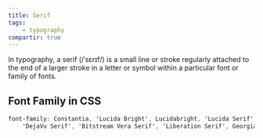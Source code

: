 ```yaml
---
title: Serif
tags:
    - typography
compartir: true
---
```


In typography, a serif (/ˈsɛrɪf/) is a small line or stroke regularly attached to the end of a larger stroke in a letter or symbol within a particular font or family of fonts.

## Font Family in CSS

```css
font-family: Constantia, 'Lucida Bright', Lucidabright, 'Lucida Serif', Lucida,
    'DejaVu Serif', 'Bitstream Vera Serif', 'Liberation Serif', Georgia, serif;
```

